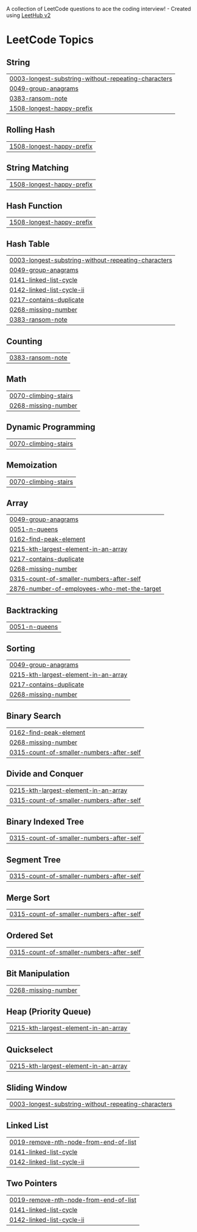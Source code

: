 A collection of LeetCode questions to ace the coding interview! - Created using [LeetHub v2](https://github.com/arunbhardwaj/LeetHub-2.0)
<!---LeetCode Topics Start-->
# LeetCode Topics
## String
|  |
| ------- |
| [0003-longest-substring-without-repeating-characters](https://github.com/NirajDN/Leetcode/tree/master/0003-longest-substring-without-repeating-characters) |
| [0049-group-anagrams](https://github.com/NirajDN/Leetcode/tree/master/0049-group-anagrams) |
| [0383-ransom-note](https://github.com/NirajDN/Leetcode/tree/master/0383-ransom-note) |
| [1508-longest-happy-prefix](https://github.com/NirajDN/Leetcode/tree/master/1508-longest-happy-prefix) |
## Rolling Hash
|  |
| ------- |
| [1508-longest-happy-prefix](https://github.com/NirajDN/Leetcode/tree/master/1508-longest-happy-prefix) |
## String Matching
|  |
| ------- |
| [1508-longest-happy-prefix](https://github.com/NirajDN/Leetcode/tree/master/1508-longest-happy-prefix) |
## Hash Function
|  |
| ------- |
| [1508-longest-happy-prefix](https://github.com/NirajDN/Leetcode/tree/master/1508-longest-happy-prefix) |
## Hash Table
|  |
| ------- |
| [0003-longest-substring-without-repeating-characters](https://github.com/NirajDN/Leetcode/tree/master/0003-longest-substring-without-repeating-characters) |
| [0049-group-anagrams](https://github.com/NirajDN/Leetcode/tree/master/0049-group-anagrams) |
| [0141-linked-list-cycle](https://github.com/NirajDN/Leetcode/tree/master/0141-linked-list-cycle) |
| [0142-linked-list-cycle-ii](https://github.com/NirajDN/Leetcode/tree/master/0142-linked-list-cycle-ii) |
| [0217-contains-duplicate](https://github.com/NirajDN/Leetcode/tree/master/0217-contains-duplicate) |
| [0268-missing-number](https://github.com/NirajDN/Leetcode/tree/master/0268-missing-number) |
| [0383-ransom-note](https://github.com/NirajDN/Leetcode/tree/master/0383-ransom-note) |
## Counting
|  |
| ------- |
| [0383-ransom-note](https://github.com/NirajDN/Leetcode/tree/master/0383-ransom-note) |
## Math
|  |
| ------- |
| [0070-climbing-stairs](https://github.com/NirajDN/Leetcode/tree/master/0070-climbing-stairs) |
| [0268-missing-number](https://github.com/NirajDN/Leetcode/tree/master/0268-missing-number) |
## Dynamic Programming
|  |
| ------- |
| [0070-climbing-stairs](https://github.com/NirajDN/Leetcode/tree/master/0070-climbing-stairs) |
## Memoization
|  |
| ------- |
| [0070-climbing-stairs](https://github.com/NirajDN/Leetcode/tree/master/0070-climbing-stairs) |
## Array
|  |
| ------- |
| [0049-group-anagrams](https://github.com/NirajDN/Leetcode/tree/master/0049-group-anagrams) |
| [0051-n-queens](https://github.com/NirajDN/Leetcode/tree/master/0051-n-queens) |
| [0162-find-peak-element](https://github.com/NirajDN/Leetcode/tree/master/0162-find-peak-element) |
| [0215-kth-largest-element-in-an-array](https://github.com/NirajDN/Leetcode/tree/master/0215-kth-largest-element-in-an-array) |
| [0217-contains-duplicate](https://github.com/NirajDN/Leetcode/tree/master/0217-contains-duplicate) |
| [0268-missing-number](https://github.com/NirajDN/Leetcode/tree/master/0268-missing-number) |
| [0315-count-of-smaller-numbers-after-self](https://github.com/NirajDN/Leetcode/tree/master/0315-count-of-smaller-numbers-after-self) |
| [2876-number-of-employees-who-met-the-target](https://github.com/NirajDN/Leetcode/tree/master/2876-number-of-employees-who-met-the-target) |
## Backtracking
|  |
| ------- |
| [0051-n-queens](https://github.com/NirajDN/Leetcode/tree/master/0051-n-queens) |
## Sorting
|  |
| ------- |
| [0049-group-anagrams](https://github.com/NirajDN/Leetcode/tree/master/0049-group-anagrams) |
| [0215-kth-largest-element-in-an-array](https://github.com/NirajDN/Leetcode/tree/master/0215-kth-largest-element-in-an-array) |
| [0217-contains-duplicate](https://github.com/NirajDN/Leetcode/tree/master/0217-contains-duplicate) |
| [0268-missing-number](https://github.com/NirajDN/Leetcode/tree/master/0268-missing-number) |
## Binary Search
|  |
| ------- |
| [0162-find-peak-element](https://github.com/NirajDN/Leetcode/tree/master/0162-find-peak-element) |
| [0268-missing-number](https://github.com/NirajDN/Leetcode/tree/master/0268-missing-number) |
| [0315-count-of-smaller-numbers-after-self](https://github.com/NirajDN/Leetcode/tree/master/0315-count-of-smaller-numbers-after-self) |
## Divide and Conquer
|  |
| ------- |
| [0215-kth-largest-element-in-an-array](https://github.com/NirajDN/Leetcode/tree/master/0215-kth-largest-element-in-an-array) |
| [0315-count-of-smaller-numbers-after-self](https://github.com/NirajDN/Leetcode/tree/master/0315-count-of-smaller-numbers-after-self) |
## Binary Indexed Tree
|  |
| ------- |
| [0315-count-of-smaller-numbers-after-self](https://github.com/NirajDN/Leetcode/tree/master/0315-count-of-smaller-numbers-after-self) |
## Segment Tree
|  |
| ------- |
| [0315-count-of-smaller-numbers-after-self](https://github.com/NirajDN/Leetcode/tree/master/0315-count-of-smaller-numbers-after-self) |
## Merge Sort
|  |
| ------- |
| [0315-count-of-smaller-numbers-after-self](https://github.com/NirajDN/Leetcode/tree/master/0315-count-of-smaller-numbers-after-self) |
## Ordered Set
|  |
| ------- |
| [0315-count-of-smaller-numbers-after-self](https://github.com/NirajDN/Leetcode/tree/master/0315-count-of-smaller-numbers-after-self) |
## Bit Manipulation
|  |
| ------- |
| [0268-missing-number](https://github.com/NirajDN/Leetcode/tree/master/0268-missing-number) |
## Heap (Priority Queue)
|  |
| ------- |
| [0215-kth-largest-element-in-an-array](https://github.com/NirajDN/Leetcode/tree/master/0215-kth-largest-element-in-an-array) |
## Quickselect
|  |
| ------- |
| [0215-kth-largest-element-in-an-array](https://github.com/NirajDN/Leetcode/tree/master/0215-kth-largest-element-in-an-array) |
## Sliding Window
|  |
| ------- |
| [0003-longest-substring-without-repeating-characters](https://github.com/NirajDN/Leetcode/tree/master/0003-longest-substring-without-repeating-characters) |
## Linked List
|  |
| ------- |
| [0019-remove-nth-node-from-end-of-list](https://github.com/NirajDN/Leetcode/tree/master/0019-remove-nth-node-from-end-of-list) |
| [0141-linked-list-cycle](https://github.com/NirajDN/Leetcode/tree/master/0141-linked-list-cycle) |
| [0142-linked-list-cycle-ii](https://github.com/NirajDN/Leetcode/tree/master/0142-linked-list-cycle-ii) |
## Two Pointers
|  |
| ------- |
| [0019-remove-nth-node-from-end-of-list](https://github.com/NirajDN/Leetcode/tree/master/0019-remove-nth-node-from-end-of-list) |
| [0141-linked-list-cycle](https://github.com/NirajDN/Leetcode/tree/master/0141-linked-list-cycle) |
| [0142-linked-list-cycle-ii](https://github.com/NirajDN/Leetcode/tree/master/0142-linked-list-cycle-ii) |
<!---LeetCode Topics End-->